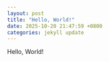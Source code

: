 ```yaml
---
layout: post
title: "Hello, World!"
date: 2025-10-20 21:47:59 +0800
categories: jekyll update
---
```


Hello, World!

